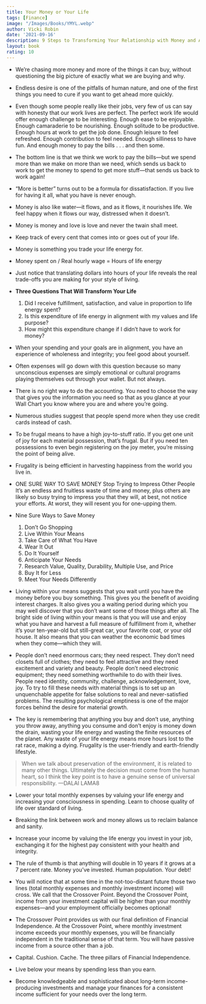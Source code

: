 ```yaml
---
title: Your Money or Your Life
tags: [Finance]
image: "/Images/Books/YMYL.webp"
author: Vicki Robin
date: '2021-09-16'
description: 9 Steps to Transforming Your Relationship with Money and Achieving Financial Independence
layout: book
rating: 10
---
```


- We’re chasing more money and more of the things it can buy, without questioning the big picture of exactly what we are buying and why.

- Endless desire is one of the pitfalls of human nature, and one of the first things you need to cure if you want to get ahead more quickly.

- Even though some people really like their jobs, very few of us can say with honesty that our work lives are perfect. The perfect work life would offer enough challenge to be interesting. Enough ease to be enjoyable. Enough camaraderie to be nourishing. Enough solitude to be productive. Enough hours at work to get the job done. Enough leisure to feel refreshed. Enough contribution to feel needed. Enough silliness to have fun. And enough money to pay the bills . . . and then some.

- The bottom line is that we think we work to pay the bills—but we spend more than we make on more than we need, which sends us back to work to get the money to spend to get more stuff—that sends us back to work again!

- “More is better” turns out to be a formula for dissatisfaction. If you live for having it all, what you have is never enough.

- Money is also like water—it flows, and as it flows, it nourishes life. We feel happy when it flows our way, distressed when it doesn’t.

- Money is money and love is love and never the twain shall meet.

- Keep track of every cent that comes into or goes out of your life.

- Money is something you trade your life energy for.

- Money spent on / Real hourly wage = Hours of life energy

- Just notice that translating dollars into hours of your life reveals the real trade-offs you are making for your style of living.

- **Three Questions That Will Transform Your Life**
    1. Did I receive fulfillment, satisfaction, and value in proportion to life energy spent?
    2. Is this expenditure of life energy in alignment with my values and life purpose?
    3. How might this expenditure change if I didn’t have to work for money?

- When your spending and your goals are in alignment, you have an experience of wholeness and integrity; you feel good about yourself.

- Often expenses will go down with this question because so many unconscious expenses are simply emotional or cultural programs playing themselves out through your wallet. But not always.

- There is no right way to do the accounting. You need to choose the way that gives you the information you need so that as you glance at your Wall Chart you know where you are and where you’re going.

- Numerous studies suggest that people spend more when they use credit cards instead of cash.

- To be frugal means to have a high joy-to-stuff ratio. If you get one unit of joy for each material possession, that’s frugal. But if you need ten possessions to even begin registering on the joy meter, you’re missing the point of being alive.

- Frugality is being efficient in harvesting happiness from the world you live in.

- ONE SURE WAY TO SAVE MONEY Stop Trying to Impress Other People It’s an endless and fruitless waste of time and money, plus others are likely so busy trying to impress you that they will, at best, not notice your efforts. At worst, they will resent you for one-upping them.

- Nine Sure Ways to Save Money
    1. Don’t Go Shopping
    2. Live Within Your Means
    3. Take Care of What You Have
    4. Wear It Out
    5. Do It Yourself
    6. Anticipate Your Needs
    7. Research Value, Quality, Durability, Multiple Use, and Price
    8. Buy It for Less
    9. Meet Your Needs Differently

- Living within your means suggests that you wait until you have the money before you buy something. This gives you the benefit of avoiding interest charges. It also gives you a waiting period during which you may well discover that you don’t want some of those things after all. The bright side of living within your means is that you will use and enjoy what you have and harvest a full measure of fulfillment from it, whether it’s your ten-year-old but still-great car, your favorite coat, or your old house. It also means that you can weather the economic bad times when they come—which they will.

- People don’t need enormous cars; they need respect. They don’t need closets full of clothes; they need to feel attractive and they need excitement and variety and beauty. People don’t need electronic equipment; they need something worthwhile to do with their lives. People need identity, community, challenge, acknowledgement, love, joy. To try to fill these needs with material things is to set up an unquenchable appetite for false solutions to real and never-satisfied problems. The resulting psychological emptiness is one of the major forces behind the desire for material growth.

- The key is remembering that anything you buy and don’t use, anything you throw away, anything you consume and don’t enjoy is money down the drain, wasting your life energy and wasting the finite resources of the planet. Any waste of your life energy means more hours lost to the rat race, making a dying. Frugality is the user-friendly and earth-friendly lifestyle.

> When we talk about preservation of the environment, it is related to many other things. Ultimately the decision must come from the human heart, so I think the key point is to have a genuine sense of universal responsibility. —DALAI LAMA8

- Lower your total monthly expenses by valuing your life energy and increasing your consciousness in spending. Learn to choose quality of life over standard of living.

- Breaking the link between work and money allows us to reclaim balance and sanity.

- Increase your income by valuing the life energy you invest in your job, exchanging it for the highest pay consistent with your health and integrity.

- The rule of thumb is that anything will double in 10 years if it grows at a 7 percent rate. Money you’ve invested. Human population. Your debt!

- You will notice that at some time in the not-too-distant future those two lines (total monthly expenses and monthly investment income) will cross. We call that the Crossover Point. Beyond the Crossover Point, income from your investment capital will be higher than your monthly expenses—and your employment officially becomes optional!

- The Crossover Point provides us with our final definition of Financial Independence. At the Crossover Point, where monthly investment income exceeds your monthly expenses, you will be financially independent in the traditional sense of that term. You will have passive income from a source other than a job.

- Capital. Cushion. Cache. The three pillars of Financial Independence.

- Live below your means by spending less than you earn.

- Become knowledgeable and sophisticated about long-term income-producing investments and manage your finances for a consistent income sufficient for your needs over the long term.
